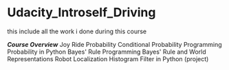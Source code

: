 # Udacity_Introself_Driving
this include all the work i done during this course 

***Course Overview***
Joy Ride
Probability
Conditional Probability
Programming Probability in Python
Bayes' Rule
Programming Bayes' Rule and World Representations
Robot Localization
Histogram Filter in Python (project)

